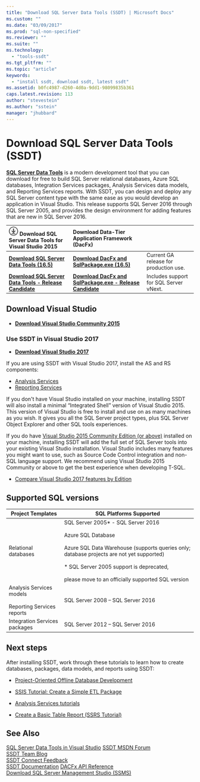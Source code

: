 ```yaml
---
title: "Download SQL Server Data Tools (SSDT) | Microsoft Docs"
ms.custom: ""
ms.date: "03/09/2017"
ms.prod: "sql-non-specified"
ms.reviewer: ""
ms.suite: ""
ms.technology: 
  - "tools-ssdt"
ms.tgt_pltfrm: ""
ms.topic: "article"
keywords: 
  - "install ssdt, download ssdt, latest ssdt"
ms.assetid: b0fc4987-d260-4d0a-9dd1-98099835b361
caps.latest.revision: 113
author: "stevestein"
ms.author: "sstein"
manager: "jhubbard"
---
```

# Download SQL Server Data Tools (SSDT)

**[SQL Server Data Tools](https://msdn.microsoft.com/mt186501)** is a modern development tool that you can download for free to build SQL Server relational databases, Azure SQL databases, Integration Services packages, Analysis Services data models, and Reporting Services reports. With SSDT, you can design and deploy any SQL Server content type with the same ease as you would develop an application in Visual Studio. This release supports SQL Server 2016 through SQL Server 2005, and provides the design environment for adding features that are new in SQL Server 2016.  
    
    
| ![download](../ssdt/media/download.png) Download SQL Server Data Tools for Visual Studio 2015  | Download Data-Tier Application Framework (DacFx) ||
|:---|:---|:---|
|**[Download SQL Server Data Tools (16.5)](https://msdn.microsoft.com/mt186501)**|[**Download DacFx and SqlPackage.exe (16.5)**](https://www.microsoft.com/download/details.aspx?id=54106) |Current GA release for production use.|
|[**Download SQL Server Data Tools - Release Candidate**](../ssdt/sql-server-data-tools-ssdt-release-candidate.md)| [**Download DacFx and SqlPackage.exe - Release Candidate**](../ssdt/sql-server-data-tools-ssdt-release-candidate.md) |Includes support for SQL Server vNext.|



## Download Visual Studio


* [**Download Visual Studio Community 2015**](https://www.visualstudio.com/products/visual-studio-community-vs.aspx)

### Use SSDT in Visual Studio 2017

* [**Download Visual Studio 2017**](https://www.visualstudio.com/)

If you are using SSDT with Visual Studio 2017, install the AS and RS components:
* [Analysis Services](https://marketplace.visualstudio.com/items?itemName=ProBITools.MicrosoftAnalysisServicesModelingProjects)
* [Reporting Services](https://marketplace.visualstudio.com/items?itemName=ProBITools.MicrosoftReportProjectsforVisualStudio)

If you don't have Visual Studio installed on your machine, installing SSDT will also install a minimal “Integrated Shell” version of Visual Studio 2015. This version of Visual Studio is free to install and use on as many machines as you wish. It gives you all the SQL Server project types, plus SQL Server Object Explorer and other SQL tools experiences.

If you do have [Visual Studio 2015 Community Edition (or above)](https://www.visualstudio.com/products/visual-studio-community-vs.aspx) installed on your machine, installing SSDT will add the full set of SQL Server tools into your existing Visual Studio installation. Visual Studio includes many features you might want to use, such as Source Code Control integration and non-SQL language support. We recommend using Visual Studio 2015 Community or above to get the best experience when developing T-SQL.

- [Compare Visual Studio 2017 features by Edition](https://www.visualstudio.com/products/compare-visual-studio-2015-products-vs)

## Supported SQL versions
  
|Project Templates|SQL Platforms Supported|  
|-------------------|--------------------|  
Relational databases|  SQL Server 2005* - SQL Server 2016 <br /><br />Azure SQL Database<br /><br />Azure SQL Data Warehouse (supports queries only; database projects are not yet supported)<br /><br />  * SQL Server 2005 support is deprecated,<br /><br /> please move to an officially supported SQL version|
  |Analysis Services models<br /><br />Reporting Services reports | SQL Server 2008 – SQL Server 2016|
  |Integration Services packages| SQL Server 2012 – SQL Server 2016    |
  
## Next steps  
After installing SSDT, work through these tutorials to learn how to create databases, packages, data models, and reports using SSDT:  
  
-   [Project-Oriented Offline Database Development](https://msdn.microsoft.com/library/hh272702(v=vs.103).aspx)  
  
-   [SSIS Tutorial: Create a Simple ETL Package](https://msdn.microsoft.com/library/ms169917.aspx)  
  
-   [Analysis Services tutorials](https://msdn.microsoft.com/library/hh231701.aspx)  
  
-   [Create a Basic Table Report (SSRS Tutorial)](https://msdn.microsoft.com/library/ms167305.aspx)  
  
## See Also  
[SQL Server Data Tools in Visual Studio](https://msdn.microsoft.com/library/hh272686(v=vs.103).aspx)  
[SSDT MSDN Forum](https://social.msdn.microsoft.com/Forums/sqlserver/home?forum=ssdt)  
[SSDT Team Blog](http://blogs.msdn.com/b/ssdt/)  
[SSDT Connect Feedback](https://connect.microsoft.com/SQLServer/Feedback)  
[SSDT Documentation](https://msdn.microsoft.com/library/hh272686(v=vs.103).aspx)  
[DACFx API Reference](https://msdn.microsoft.com/library/dn645454.aspx)  
[Download SQL Server Management Studio (SSMS)](../ssms/download-sql-server-management-studio-ssms.md)  
